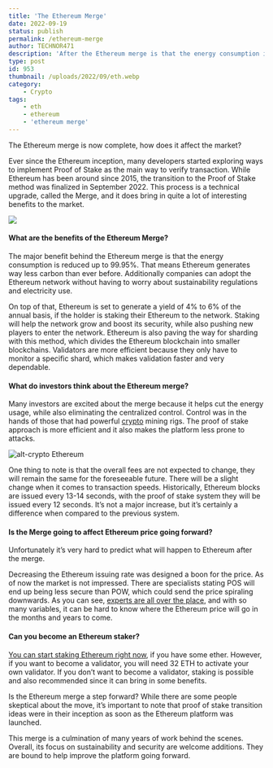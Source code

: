 ```yaml
---
title: 'The Ethereum Merge'
date: 2022-09-19
status: publish
permalink: /ethereum-merge
author: TECHNOR471
description: 'After the Ethereum merge is that the energy consumption is reduced up to 99.95%'
type: post
id: 953
thumbnail: /uploads/2022/09/eth.webp
category:
    - Crypto
tags:
    - eth
    - ethereum
    - 'ethereum merge'
---
```


The Ethereum merge is now complete, how does it affect the market?

Ever since the Ethereum inception, many developers started exploring ways to implement Proof of Stake as the main way to verify transaction. While Ethereum has been around since 2015, the transition to the Proof of Stake method was finalized in September 2022. This process is a technical upgrade, called the Merge, and it does bring in quite a lot of interesting benefits to the market.

![](/uploads/2022/09/eth.webp)

#### What are the benefits of the Ethereum Merge?

The major benefit behind the Ethereum merge is that the energy consumption is reduced up to 99.95%. That means Ethereum generates way less carbon than ever before. Additionally companies can adopt the Ethereum network without having to worry about sustainability regulations and electricity use.
  
On top of that, Ethereum is set to generate a yield of 4% to 6% of the annual basis, if the holder is staking their Ethereum to the network. Staking will help the network grow and boost its security, while also pushing new players to enter the network. Ethereum is also paving the way for sharding with this method, which divides the Ethereum blockchain into smaller blockchains. Validators are more efficient because they only have to monitor a specific shard, which makes validation faster and very dependable.

#### What do investors think about the Ethereum merge?

Many investors are excited about the merge because it helps cut the energy usage, while also eliminating the centralized control. Control was in the hands of those that had powerful [crypto](https://headlin3s.com/cat/crypto) mining rigs. The proof of stake approach is more efficient and it also makes the platform less prone to attacks.

![alt-crypto Ethereum](/uploads/2022/09/crypto.webp)
  
One thing to note is that the overall fees are not expected to change, they will remain the same for the foreseeable future. There will be a slight change when it comes to transaction speeds. Historically, Ethereum blocks are issued every 13-14 seconds, with the proof of stake system they will be issued every 12 seconds. It’s not a major increase, but it’s certainly a difference when compared to the previous system.

#### Is the Merge going to affect Ethereum price going forward?

Unfortunately it’s very hard to predict what will happen to Ethereum after the merge.   
  
Decreasing the Ethereum issuing rate was designed a boon for the price. As of now the market is not impressed. There are specialists stating POS will end up being less secure than POW, which could send the price spiraling downwards. As you can see, [experts are all over the place](https://www.bloomberg.com/news/newsletters/2022-09-19/ethereum-s-merge-was-a-success-crypto-still-has-problems), and with so many variables, it can be hard to know where the Ethereum price will go in the months and years to come.

#### Can you become an Ethereum staker?

[You can start staking Ethereum right now](https://wallet.uphold.com/signup?referral=a6ac5c8d4f), if you have some ether. However, if you want to become a validator, you will need 32 ETH to activate your own validator. If you don’t want to become a validator, staking is possible and also recommended since it can bring in some benefits.  
  
Is the Ethereum merge a step forward? While there are some people skeptical about the move, it’s important to note that proof of stake transition ideas were in their inception as soon as the Ethereum platform was launched.

This merge is a culmination of many years of work behind the scenes. Overall, its focus on sustainability and security are welcome additions. They are bound to help improve the platform going forward.